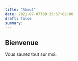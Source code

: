 ```yaml
---
title: "About"
date: 2021-07-07T09:35:57+02:00
draft: false
summary: 
---
```


## Bienvenue

Vous saurez tout sur moi.
